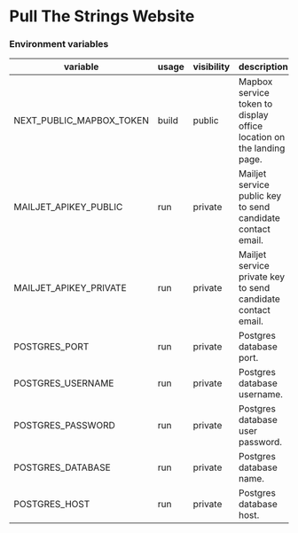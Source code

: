 # Pull The Strings Website

### Environment variables

| variable                 | usage | visibility | description                                                          |
|--------------------------|-------|------------|----------------------------------------------------------------------|
| NEXT_PUBLIC_MAPBOX_TOKEN | build | public     | Mapbox service token to display office location on the landing page. |
| MAILJET_APIKEY_PUBLIC    | run   | private    | Mailjet service public key to send candidate contact email.          |
| MAILJET_APIKEY_PRIVATE   | run   | private    | Mailjet service private key to send candidate contact email.         |
| POSTGRES_PORT            | run   | private    | Postgres database port.                                              |
| POSTGRES_USERNAME        | run   | private    | Postgres database username.                                          |
| POSTGRES_PASSWORD        | run   | private    | Postgres database user password.                                     |
| POSTGRES_DATABASE        | run   | private    | Postgres database name.                                              |
| POSTGRES_HOST            | run   | private    | Postgres database host.                                              |
